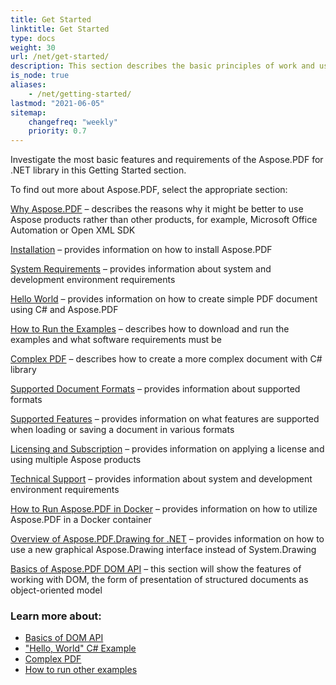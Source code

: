 ```yaml
---
title: Get Started 
linktitle: Get Started
type: docs
weight: 30
url: /net/get-started/
description: This section describes the basic principles of work and using DOM API. Also demonstrates simple and complex examples for creating a PDF document.
is_node: true
aliases:
    - /net/getting-started/
lastmod: "2021-06-05"   
sitemap:
    changefreq: "weekly"
    priority: 0.7
---
```


Investigate the most basic features and requirements of the Aspose.PDF for .NET library in this Getting Started section.

To find out more about Aspose.PDF, select the appropriate section:

[Why Aspose.PDF](/pdf) – describes the reasons why it might be better to use Aspose products rather than other products, for example, Microsoft Office Automation or Open XML SDK

[Installation](/pdf/net/installation/) – provides information on how to install Aspose.PDF

[System Requirements](/pdf/net/system-requirements/) – provides information about system and development environment requirements

[Hello World](/pdf/net/hello-world-example/) – provides information on how to create simple PDF document using C# and Aspose.PDF 

[How to Run the Examples](/pdf/net/how-to-run-other-examples/) – describes how to download and run the examples and what software requirements must be 

[Complex PDF](/pdf/net/complex-pdf-example/) – describes how to create a more complex document with C# library

[Supported Document Formats](/pdf/net/supported-file-formats/) – provides information about supported formats

[Supported Features](/pdf/net/key-features/) – provides information on what features are supported when loading or saving a document in various formats

[Licensing and Subscription](/pdf/net/licensing/) – provides information on applying a license and using multiple Aspose products

[Technical Support](/pdf/net/system-requirements/) – provides information about system and development environment requirements

[How to Run Aspose.PDF in Docker](/pdf/net/docker/) – provides information on how to utilize Aspose.PDF in a Docker container

[Overview of Aspose.PDF.Drawing for .NET](/pdf/net/drawing/) – provides information on how to use a new graphical Aspose.Drawing interface instead of System.Drawing 

[Basics of Aspose.PDF DOM API](/pdf/net/basics-of-dom-api/) – this section will show the features of working with DOM, the form of presentation of structured documents as object-oriented model 

### Learn more about:

- [Basics of DOM API](/pdf/net/basics-of-dom-api/)
- ["Hello, World" C# Example](/pdf/net/hello-world-example/)
- [Complex PDF](/pdf/net/complex-pdf-example/)
- [How to run other examples](/pdf/net/how-to-run-other-examples/)
